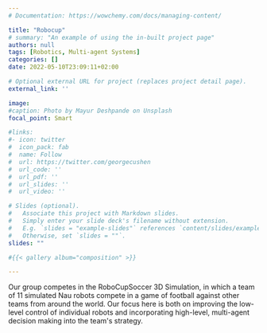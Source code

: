 ```yaml
---
# Documentation: https://wowchemy.com/docs/managing-content/

title: "Robocup"
# summary: "An example of using the in-built project page"
authors: null
tags: [Robotics, Multi-agent Systems]
categories: []
date: 2022-05-10T23:09:11+02:00

# Optional external URL for project (replaces project detail page).
external_link: ''

image:
#caption: Photo by Mayur Deshpande on Unsplash
focal_point: Smart

#links:
#- icon: twitter
#  icon_pack: fab
#  name: Follow
#  url: https://twitter.com/georgecushen
#  url_code: ''
#  url_pdf: ''
#  url_slides: ''
#  url_video: ''

# Slides (optional).
#   Associate this project with Markdown slides.
#   Simply enter your slide deck's filename without extension.
#   E.g. `slides = "example-slides"` references `content/slides/example-slides.md`.
#   Otherwise, set `slides = ""`.
slides: ""

#{{< gallery album="composition" >}}

---
```


Our group competes in the RoboCupSoccer 3D Simulation, in which a team of 11 simulated Nau robots compete in a game of football against other teams from around the world. Our focus here is both on improving the low-level control of individual robots and incorporating high-level, multi-agent decision making into the team's strategy.



